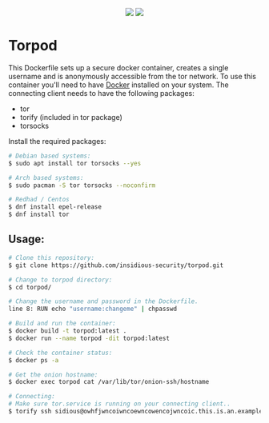 <p align="center">
  <img src="https://img.shields.io/github/last-commit/insidious-security/torpod.svg?style=for-the-badge">
  <img src="https://img.shields.io/github/license/insidious-security/easyssh?style=for-the-badge">
</p>

# Torpod
This Dockerfile sets up a secure docker container, creates a single username and is anonymously accessible from the tor network.
To use this container you'll need to have [Docker](https://www.docker.com/) installed on your system. The connecting client needs to have the following packages:
- tor
- torify (included in tor package)
- torsocks 

Install the required packages:
```bash
# Debian based systems:
$ sudo apt install tor torsocks --yes

# Arch based systems:
$ sudo pacman -S tor torsocks --noconfirm

# Redhad / Centos
$ dnf install epel-release
$ dnf install tor 
```

## Usage:
```bash
# Clone this repository:
$ git clone https://github.com/insidious-security/torpod.git

# Change to torpod directory:
$ cd torpod/

# Change the username and password in the Dockerfile.
line 8: RUN echo "username:changeme" | chpasswd

# Build and run the container:
$ docker build -t torpod:latest .
$ docker run --name torpod -dit torpod:latest

# Check the container status:
$ docker ps -a

# Get the onion hostname:
$ docker exec torpod cat /var/lib/tor/onion-ssh/hostname

# Connecting:    
# Make sure tor.service is running on your connecting client..    
$ torify ssh sidious@owhfjwncoiwncoewncowencojwncoic.this.is.an.example.address.onion
```

